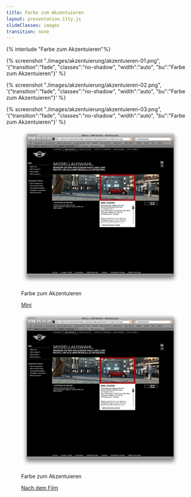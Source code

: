 ```yaml
---
title: Farbe zum Akzentuieren
layout: presentation.11ty.js
slideClasses: images
transition: none
---
```


{% interlude "Farbe zum Akzentuieren"%}

{% screenshot "./images/akzentuierung/akzentuieren-01.png", '{"transition":"fade", "classes":"no-shadow", "width":"auto", "bu":"Farbe zum Akzentuieren"}' %}

{% screenshot "./images/akzentuierung/akzentuieren-02.png", '{"transition":"fade", "classes":"no-shadow", "width":"auto", "bu":"Farbe zum Akzentuieren"}' %}

{% screenshot "./images/akzentuierung/akzentuieren-03.png", '{"transition":"fade", "classes":"no-shadow", "width":"auto", "bu":"Farbe zum Akzentuieren"}' %}


<section class="image screenshot no-shadow">
  <figure>
    <img src="./images/akzentuierung/akzentuieren-04.png">
    <figcaption class="bu">
      <p>Farbe zum Akzentuieren</p>
      <p class="credit">
        <a href="https://www.mini.de/" target="_blank">Mini</a>
      </p> 
    </figcaption>
  </figure>
</section>

<section class="image screenshot no-shadow">
  <figure>
    <img src="./images/akzentuierung/akzentuieren-04.png">
    <figcaption class="bu">
      <p>Farbe zum Akzentuieren</p>
      <p class="credit">
        <a href="https://nachdemfilm.de/" target="_blank">Nach dem Film</a>
      </p> 
    </figcaption>
  </figure>
</section>